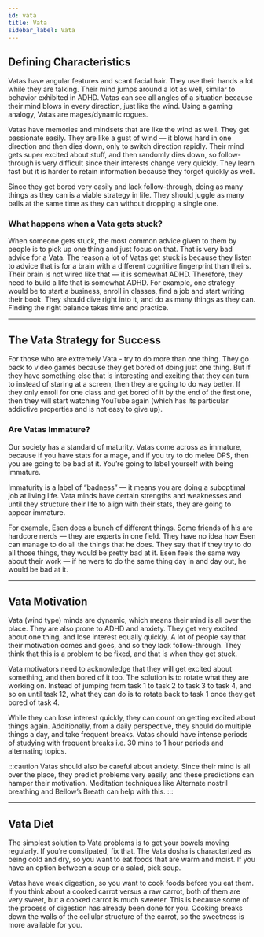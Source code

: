 ```yaml
---
id: vata
title: Vata
sidebar_label: Vata
---
```


## Defining Characteristics
Vatas have angular features and scant facial hair. They use their hands a lot while they are talking. Their mind jumps around a lot as well, similar to behavior exhibited in ADHD. Vatas can see all angles of a situation because their mind blows in every direction, just like the wind. Using a gaming analogy, Vatas are mages/dynamic rogues.

Vatas have memories and mindsets that are like the wind as well. They get passionate easily. They are like a gust of wind — it blows hard in one direction and then dies down, only to switch direction rapidly. Their mind gets super excited about stuff, and then randomly dies down, so follow-through is very difficult since their interests change very quickly. They learn fast but it is harder to retain information because they forget quickly as well.

Since they get bored very easily and lack follow-through, doing as many things as they can is a viable strategy in life. They should juggle as many balls at the same time as they can without dropping a single one.

### What happens when a Vata gets stuck?
When someone gets stuck, the most common advice given to them by people is to pick up one thing and just focus on that. That is very bad advice for a Vata. The reason a lot of Vatas get stuck is because they listen to advice that is for a brain with a different cognitive fingerprint than theirs. Their brain is not wired like that — it is somewhat ADHD. Therefore, they need to build a life that is somewhat ADHD. For example, one strategy would be to start a business, enroll in classes, find a job and start writing their book. They should dive right into it, and do as many things as they can. Finding the right balance takes time and practice.

---

## The Vata Strategy for Success
For those who are extremely Vata - try to do more than one thing. They go back to video games because they get bored of doing just one thing. But if they have something else that is interesting and exciting that they can turn to instead of staring at a screen, then they are going to do way better. If they only enroll for one class and get bored of it by the end of the first one, then they will start watching YouTube again (which has its particular addictive properties and is not easy to give up).

### Are Vatas Immature?
Our society has a standard of maturity. Vatas come across as immature, because if you have stats for a mage, and if you try to do melee DPS, then you are going to be bad at it. You’re going to label yourself with being immature.

Immaturity is a label of “badness” — it means you are doing a suboptimal job at living life. Vata minds have certain strengths and weaknesses and until they structure their life to align with their stats, they are going to appear immature.

For example, Esen does a bunch of different things. Some friends of his are hardcore nerds — they are experts in one field. They have no idea how Esen can manage to do all the things that he does. They say that if they try to do all those things, they would be pretty bad at it. Esen feels the same way about their work — if he were to do the same thing day in and day out, he would be bad at it.

---

## Vata Motivation
Vata (wind type) minds are dynamic, which means their mind is all over the place. They are also prone to ADHD and anxiety. They get very excited about one thing, and lose interest equally quickly. A lot of people say that their motivation comes and goes, and so they lack follow-through. They think that this is a problem to be fixed, and that is when they get stuck.

Vata motivators need to acknowledge that they will get excited about something, and then bored of it too. The solution is to rotate what they are working on. Instead of jumping from task 1 to task 2 to task 3 to task 4, and so on until task 12, what they can do is to rotate back to task 1 once they get bored of task 4.

While they can lose interest quickly, they can count on getting excited about things again. Additionally, from a daily perspective, they should do multiple things a day, and take frequent breaks. Vatas should have intense periods of studying with frequent breaks i.e. 30 mins to 1 hour periods and alternating topics.

:::caution
Vatas should also be careful about anxiety. Since their mind is all over the place, they predict problems very easily, and these predictions can hamper their motivation. Meditation techniques like Alternate nostril breathing and Bellow’s Breath can help with this.
:::

---

## Vata Diet
The simplest solution to Vata problems is to get your bowels moving regularly. If you’re constipated, fix that. The Vata dosha is characterized as being cold and dry, so you want to eat foods that are warm and moist. If you have an option between a soup or a salad, pick soup.

Vatas have weak digestion, so you want to cook foods before you eat them. If you think about a cooked carrot versus a raw carrot, both of them are very sweet, but a cooked carrot is much sweeter. This is because some of the process of digestion has already been done for you. Cooking breaks down the walls of the cellular structure of the carrot, so the sweetness is more available for you.